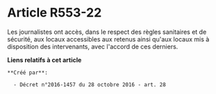 # Article R553-22

Les  journalistes ont accès, dans le respect des règles sanitaires et de  sécurité, aux locaux accessibles aux retenus ainsi
qu'aux locaux mis à  disposition des intervenants, avec l'accord de ces derniers.

**Liens relatifs à cet article**

	**Créé par**:

	  - Décret n°2016-1457 du 28 octobre 2016 - art. 28
